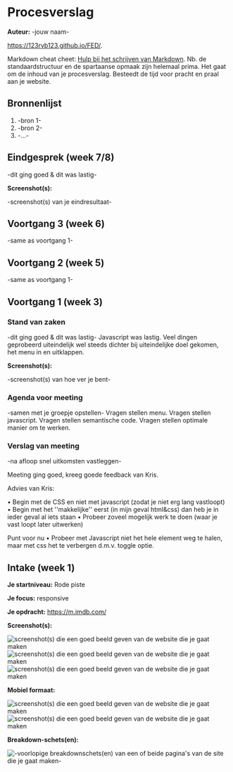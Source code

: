 # Procesverslag
**Auteur:** -jouw naam-

https://123rvb123.github.io/FED/.

Markdown cheat cheet: [Hulp bij het schrijven van Markdown](https://github.com/adam-p/markdown-here/wiki/Markdown-Cheatsheet). Nb. de standaardstructuur en de spartaanse opmaak zijn helemaal prima. Het gaat om de inhoud van je procesverslag. Besteedt de tijd voor pracht en praal aan je website.



## Bronnenlijst
1. -bron 1-
2. -bron 2-
3. -...-



## Eindgesprek (week 7/8)

-dit ging goed & dit was lastig-

**Screenshot(s):**

-screenshot(s) van je eindresultaat-



## Voortgang 3 (week 6)

-same as voortgang 1-



## Voortgang 2 (week 5)

-same as voortgang 1-



## Voortgang 1 (week 3)

### Stand van zaken

-dit ging goed & dit was lastig-
Javascript was lastig. Veel dingen geprobeerd uiteindelijk wel steeds dichter bij uiteindelijke doel gekomen, het menu in en uitklappen.

**Screenshot(s):**

-screenshot(s) van hoe ver je bent-

### Agenda voor meeting

-samen met je groepje opstellen-
Vragen stellen menu. Vragen stellen javascript. Vragen stellen semantische code. Vragen stellen optimale manier om te werken.

### Verslag van meeting

-na afloop snel uitkomsten vastleggen-

Meeting ging goed, kreeg goede feedback van Kris.
 
Advies van Kris:

• Begin met de CSS en niet met javascript (zodat je niet erg lang vastloopt)
• Begin met het ''makkelijke'' eerst (in mijn geval html&css) dan heb je in ieder geval al iets staan
• Probeer zoveel mogelijk werk te doen (waar je vast loopt later uitwerken)

Punt voor nu
• Probeer met Javascript niet het hele element weg te halen, maar met css het te verbergen d.m.v. toggle optie.


## Intake (week 1)

**Je startniveau:** Rode piste

**Je focus:** responsive

**Je opdracht:** https://m.imdb.com/

**Screenshot(s):**

![screenshot(s) die een goed beeld geven van de website die je gaat maken](images/Screenshot_1.png)
![screenshot(s) die een goed beeld geven van de website die je gaat maken](images/Screenshot_2.png)
![screenshot(s) die een goed beeld geven van de website die je gaat maken](images/Screenshot_3.png)


**Mobiel formaat:**

![screenshot(s) die een goed beeld geven van de website die je gaat maken](images/Screenshot_4.png)
![screenshot(s) die een goed beeld geven van de website die je gaat maken](images/Screenshot_5.png)


**Breakdown-schets(en):**

![-voorlopige breakdownschets(en) van een of beide pagina's van de site die je gaat maken-](images/schets2.jpg)
